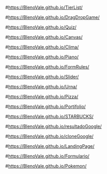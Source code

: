 
#https://BlenoVale.github.io/TierList/

#https://BlenoVale.github.io/DragDropGame/

#https://BlenoVale.github.io/Quiz/

#https://BlenoVale.github.io/Canvas/

#https://BlenoVale.github.io/Clima/

#https://BlenoVale.github.io/Piano/

#https://BlenoVale.github.io/FormRules/

#https://BlenoVale.github.io/Slider/

#https://BlenoVale.github.io/Urna/

#https://BlenoVale.github.io/Pizza/

#https://BlenoVale.github.io/Portifolio/

#https://BlenoVale.github.io/STARBUCKS/

#https://BlenoVale.github.io/resultadoGoogle/

#https://BlenoVale.github.io/cloneGoogle/

#https://BlenoVale.github.io/LandingPage/

#https://BlenoVale.github.io/Formulario/

#https://BlenoVale.github.io/Pokemon/

